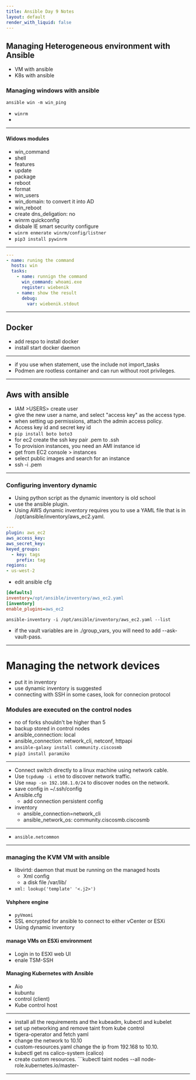 ```yaml
---
title: Ansible Day 9 Notes
layout: default
render_with_liquid: false
---
```


## Managing Heterogeneous environment with Ansible
* VM with ansible
* K8s with ansible
### Managing windows with ansible
```ansible win -m win_ping```
* ```winrm```
* 
---
#### Widows modules
* win_command
* shell
* features
* update
* package
* reboot
* format
* win_users
* win_domain: to convert it into AD
* win_reboot
* create dns_deligation: no 
* winrm quickconfig
* disbale IE smart security configure
* ```winrm enmerate winrm/config/listner```
* ```pip3 install pywinrm```
---
```yaml
---
- name: runing the command
  hosts: win
  tasks:
    - name: runnign the command
      win_command: whoami.exe
      register: wiebenik
    - name: show the result
      debug:
        var: wiebenik.stdout
```
---
## Docker
* add respo to install docker
* install start docker daemon
---
* if you use when statement, use the include not import_tasks
* Podmen are rootless container and can run without root privileges. 
---
## Aws with ansible
* IAM >USERS> create user
* give the new user a name, and select "access key" as the access type.
* when setting up permissions, attach the admin access policy.
* Access key id and secret key id
* ```pip install boto boto3```
* for ec2 create the ssh key pair .pem to .ssh
* To provision instances, you need an AMI instance id
* get from EC2 console > instances
* select public images and search for an instance
* ssh -i .pem <instancename>
---
### Configuring inventory dynamic
* Using python script as the dynamic inventory is old school
* use the ansible plugin.
* Using AWS dynamic inventory requires you to use a YAML file that is in /opt/ansible/inventory/aws_ec2.yaml.
```yaml
---
plugin: aws_ec2
aws_access_key: 
aws_secret_key:
keyed_groups:
  - key: tags
    prefix: tag
regions: 
- us-west-2    
```
* edit ansible cfg
```cfg
[defaults]
inventory=/opt/ansible/inventory/aws_ec2.yaml
[inventory]
enable_plugins=aws_ec2
```
```ansible-inventory -i /opt/ansible/inventory/aws_ec2.yaml --list```
* if the vault variables are in ./group_vars, you will need to add --ask-vault-pass.
---
# Managing the network devices
* put it in inventory
* use dynamic inventory is suggested
* connecting with SSH in some cases, look for connecion protocol
### Modules are executed on the control nodes
* no of forks shouldn't be higher than 5
* backup stored in control nodes
* ansible_connection: local
* ansible_connection: network_cli, netconf, httpapi
* ```ansible-galaxy install community.ciscosmb```
* ```pip3 install paramiko```
---
* Connect switch directly to a linux machine using network cable.
* Use ```tcpdump -i eth0``` to discover network traffic. 
* Use ```nmap -sn 192.168.1.0/24``` to discover nodes on the network.
* save config in ~/.ssh/config
* Ansible.cfg
  * add connection persistent config
* inventory
  * ansible_connection=network_cli
  * ansible_network_os: community.ciscosmb.ciscosmb
---
* ```ansible.netcommon```
---

### managing the KVM VM with ansible
* libvirtd: daemon that must be running on the managed hosts
  * Xml config
  * a disk file /var/lib/
* ```xml: lookup('template' '<.j2>')```
#### Vshphere engine
* ```pyVmomi```
* SSL encrypted for ansible to connect to either vCenter or ESXi
* Using dynamic inventory
#### manage VMs on ESXi environment
* Login in to ESXI web UI
* enale TSM-SSH
#### Managing Kubernetes with Ansible
* Aio
* kubuntu
* control (client)
* Kube control host
---
* install all the requirements and the kubeadm, kubectl and kubelet
* set up networking and remove taint from kube control
* tigera-operator and fetch yaml
* change the network to 10.10
* custom-resources.yaml change the ip from 192.168 to 10.10.
* kubectl get ns calico-system (calico)
* create custom resources. ```kubectl taint nodes --all node-role.kubernetes.io/master-
---





